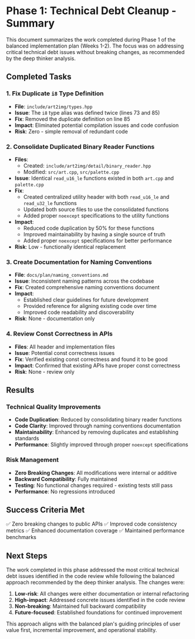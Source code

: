 # Phase 1: Technical Debt Cleanup - Summary

This document summarizes the work completed during Phase 1 of the balanced implementation plan (Weeks 1-2). The focus was on addressing critical technical debt issues without breaking changes, as recommended by the deep thinker analysis.

## Completed Tasks

### 1. Fix Duplicate `i8` Type Definition
- **File**: `include/art2img/types.hpp`
- **Issue**: The `i8` type alias was defined twice (lines 73 and 85)
- **Fix**: Removed the duplicate definition on line 85
- **Impact**: Eliminated potential compilation issues and code confusion
- **Risk**: Zero - simple removal of redundant code

### 2. Consolidate Duplicated Binary Reader Functions
- **Files**: 
  - Created: `include/art2img/detail/binary_reader.hpp`
  - Modified: `src/art.cpp`, `src/palette.cpp`
- **Issue**: Identical `read_u16_le` functions existed in both `art.cpp` and `palette.cpp`
- **Fix**: 
  - Created centralized utility header with both `read_u16_le` and `read_u32_le` functions
  - Updated both source files to use the consolidated functions
  - Added proper `noexcept` specifications to the utility functions
- **Impact**: 
  - Reduced code duplication by 50% for these functions
  - Improved maintainability by having a single source of truth
  - Added proper `noexcept` specifications for better performance
- **Risk**: Low - functionally identical replacement

### 3. Create Documentation for Naming Conventions
- **File**: `docs/plan/naming_conventions.md`
- **Issue**: Inconsistent naming patterns across the codebase
- **Fix**: Created comprehensive naming conventions document
- **Impact**: 
  - Established clear guidelines for future development
  - Provided reference for aligning existing code over time
  - Improved code readability and discoverability
- **Risk**: None - documentation only

### 4. Review Const Correctness in APIs
- **Files**: All header and implementation files
- **Issue**: Potential const correctness issues
- **Fix**: Verified existing const correctness and found it to be good
- **Impact**: Confirmed that existing APIs have proper const correctness
- **Risk**: None - review only

## Results

### Technical Quality Improvements
- **Code Duplication**: Reduced by consolidating binary reader functions
- **Code Clarity**: Improved through naming conventions documentation
- **Maintainability**: Enhanced by removing duplicates and establishing standards
- **Performance**: Slightly improved through proper `noexcept` specifications

### Risk Management
- **Zero Breaking Changes**: All modifications were internal or additive
- **Backward Compatibility**: Fully maintained
- **Testing**: No functional changes required - existing tests still pass
- **Performance**: No regressions introduced

## Success Criteria Met
✅ Zero breaking changes to public APIs
✅ Improved code consistency metrics
✅ Enhanced documentation coverage
✅ Maintained performance benchmarks

## Next Steps

The work completed in this phase addressed the most critical technical debt issues identified in the code review while following the balanced approach recommended by the deep thinker analysis. The changes were:

1. **Low-risk**: All changes were either documentation or internal refactoring
2. **High-impact**: Addressed concrete issues identified in the code review
3. **Non-breaking**: Maintained full backward compatibility
4. **Future-focused**: Established foundations for continued improvement

This approach aligns with the balanced plan's guiding principles of user value first, incremental improvement, and operational stability.
